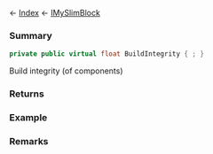 ← [Index](Api-Index) ← [IMySlimBlock](VRage.Game.ModAPI.Ingame.IMySlimBlock)

### Summary

```csharp
private public virtual float BuildIntegrity { ; }
```

Build integrity (of components)

### Returns

### Example

### Remarks

